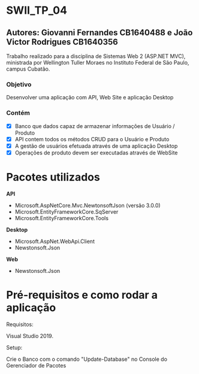 # SWII_TP_04
 
## Autores: Giovanni Fernandes CB1640488 e João Victor Rodrigues CB1640356
Trabalho realizado para a disciplina de Sistemas Web 2 (ASP.NET MVC), ministrada por Wellington Tuller Moraes no Instituto Federal de São Paulo, campus Cubatão.

### Objetivo
Desenvolver uma aplicação com API, Web Site e aplicação Desktop

### Contém
- [x] Banco que dados capaz de armazenar informações de Usuário / Produto
- [x] API contem todos os métodos CRUD para o Usuário e Produto
- [x] A gestão de usuários efetuada através de uma aplicação Desktop
- [x] Operações de produto devem ser executadas através de WebSite

# Pacotes utilizados

**API**
- Microsoft.AspNetCore.Mvc.NewtonsoftJson (versão 3.0.0)
- Microsoft.EntityFrameworkCore.SqServer
- Microsoft.EntityFrameworkCore.Tools

**Desktop**
- Microsoft.AspNet.WebApi.Client
- Newstonsoft.Json

**Web**
- Newstonsoft.Json

# Pré-requisitos e como rodar a aplicação

Requisitos:

Visual Studio 2019.

Setup:

Crie o Banco com o comando "Update-Database" no Console do Gerenciador de Pacotes
